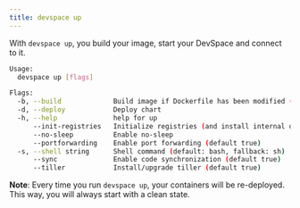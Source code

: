 ```yaml
---
title: devspace up
---
```


With `devspace up`, you build your image, start your DevSpace and connect to it.

```bash
Usage:
  devspace up [flags]

Flags:
  -b, --build             Build image if Dockerfile has been modified (default true)
  -d, --deploy            Deploy chart
  -h, --help              help for up
      --init-registries   Initialize registries (and install internal one) (default true)
      --no-sleep          Enable no-sleep
      --portforwarding    Enable port forwarding (default true)
  -s, --shell string      Shell command (default: bash, fallback: sh)
      --sync              Enable code synchronization (default true)
      --tiller            Install/upgrade tiller (default true)
```

**Note**: Every time you run `devspace up`, your containers will be re-deployed. This way, you will always start with a clean state.
